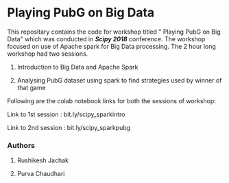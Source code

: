 # Playing PubG on Big Data 

This repositary contains the code for workshop titled " Playing PubG on Big Data" which was conducted in  ***Scipy 2018*** conference. The workshop focused on use of Apache spark for Big Data processing. The 2 hour long workshop had two sessions.

1. Introduction to Big Data and Apache Spark

2. Analysing PubG dataset using spark to find strategies used by winner of that game

Following are the colab notebook links for both the sessions of workshop: 

Link to 1st session : bit.ly/scipy_sparkintro

Link to 2nd session : bit.ly/scipy_sparkpubg

### Authors
1. Rushikesh Jachak

2. Purva Chaudhari
